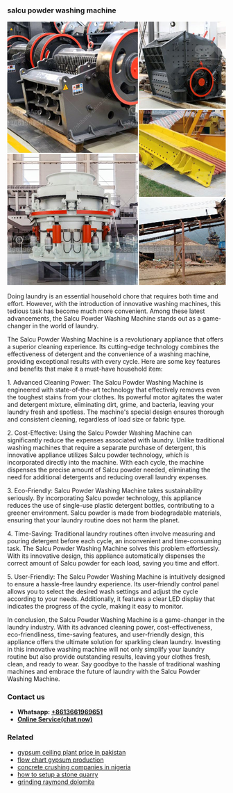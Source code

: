 <h3>salcu powder washing machine</h3><img src='1708663590.jpg' alt=''><p>Doing laundry is an essential household chore that requires both time and effort. However, with the introduction of innovative washing machines, this tedious task has become much more convenient. Among these latest advancements, the Salcu Powder Washing Machine stands out as a game-changer in the world of laundry.</p><p>The Salcu Powder Washing Machine is a revolutionary appliance that offers a superior cleaning experience. Its cutting-edge technology combines the effectiveness of detergent and the convenience of a washing machine, providing exceptional results with every cycle. Here are some key features and benefits that make it a must-have household item:</p><p>1. Advanced Cleaning Power: The Salcu Powder Washing Machine is engineered with state-of-the-art technology that effectively removes even the toughest stains from your clothes. Its powerful motor agitates the water and detergent mixture, eliminating dirt, grime, and bacteria, leaving your laundry fresh and spotless. The machine's special design ensures thorough and consistent cleaning, regardless of load size or fabric type.</p><p>2. Cost-Effective: Using the Salcu Powder Washing Machine can significantly reduce the expenses associated with laundry. Unlike traditional washing machines that require a separate purchase of detergent, this innovative appliance utilizes Salcu powder technology, which is incorporated directly into the machine. With each cycle, the machine dispenses the precise amount of Salcu powder needed, eliminating the need for additional detergents and reducing overall laundry expenses.</p><p>3. Eco-Friendly: Salcu Powder Washing Machine takes sustainability seriously. By incorporating Salcu powder technology, this appliance reduces the use of single-use plastic detergent bottles, contributing to a greener environment. Salcu powder is made from biodegradable materials, ensuring that your laundry routine does not harm the planet.</p><p>4. Time-Saving: Traditional laundry routines often involve measuring and pouring detergent before each cycle, an inconvenient and time-consuming task. The Salcu Powder Washing Machine solves this problem effortlessly. With its innovative design, this appliance automatically dispenses the correct amount of Salcu powder for each load, saving you time and effort.</p><p>5. User-Friendly: The Salcu Powder Washing Machine is intuitively designed to ensure a hassle-free laundry experience. Its user-friendly control panel allows you to select the desired wash settings and adjust the cycle according to your needs. Additionally, it features a clear LED display that indicates the progress of the cycle, making it easy to monitor.</p><p>In conclusion, the Salcu Powder Washing Machine is a game-changer in the laundry industry. With its advanced cleaning power, cost-effectiveness, eco-friendliness, time-saving features, and user-friendly design, this appliance offers the ultimate solution for sparkling clean laundry. Investing in this innovative washing machine will not only simplify your laundry routine but also provide outstanding results, leaving your clothes fresh, clean, and ready to wear. Say goodbye to the hassle of traditional washing machines and embrace the future of laundry with the Salcu Powder Washing Machine.</p><h3>Contact us</h3><ul><li><strong>Whatsapp:&nbsp;<a href="https://wa.me/8613661969651">+8613661969651</a></strong></li><li><a href="https://swt.shibang-china.com/?git&amp;zhl&amp;salcu powder washing machine"><strong>Online Service(chat now)</strong></a></li></ul><h3>Related</h3><ul><li><a href='gypsum ceiling plant price in pakistan.md'>gypsum ceiling plant price in pakistan</a></li><li><a href='flow chart gypsum production.md'>flow chart gypsum production</a></li><li><a href='concrete crushing companies in nigeria.md'>concrete crushing companies in nigeria</a></li><li><a href='how to setup a stone quarry.md'>how to setup a stone quarry</a></li><li><a href='grinding raymond dolomite.md'>grinding raymond dolomite</a></li></ul>